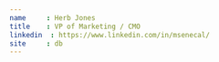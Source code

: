 ```yaml
---
name     : Herb Jones
title    : VP of Marketing / CMO
linkedin  : https://www.linkedin.com/in/msenecal/
site     : db
---
```

